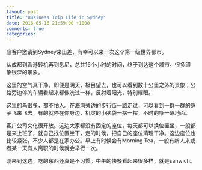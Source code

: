 ```yaml
---
layout: post
title: "Business Trip Life in Sydney"
date: 2016-05-16 21:59:00 +1000
comments: true
categories: 
---
```


应客户邀请到Sydney来出差，有幸可以来一次这个第一级世界都市。

从成都到香港转机再到悉尼，总共16个小时的时间，终于到达这个城市。很多印象很深的景象。

这里的空气真干净。即便是阴天，极目望去，也可以看到数十公里之外的景象；公路旁边停的车辆看起来都像洗过一样，反射着阳光，特别耀眼。

这里的鸟很多，都不怕人。在海湾旁边的步行街一路走过，可以看到一群一群的鸽子飞来飞去，有的就停在你身边，机灵的小脑袋一摆一摆，不时的啄一硺地面。

客户公司文化很开放。这边大家都没有固定的座位，每天都可以换位置坐，一般都是来上班了，就自己找位置坐下，走的时候，把自己的座位清理干净。这边座位也比较紧张，不少人都是在家办公。早上有时候会有Morning Tea，一般有新人来或者某一天有人离职的时候就会举行一次。

刚来到这边，吃的东西还真是不习惯。中午的快餐看起来很多样，就是sanwich。